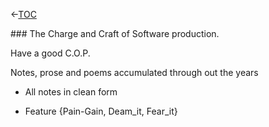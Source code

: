 
&lt;-[TOC](./)  

<div class="sponsor pink">
### The Charge and Craft of Software production.

Have a good C.O.P.


Notes, prose and poems accumulated through out the years

- All notes in clean form

- Feature {Pain-Gain, Deam_it, Fear_it}

</div>
